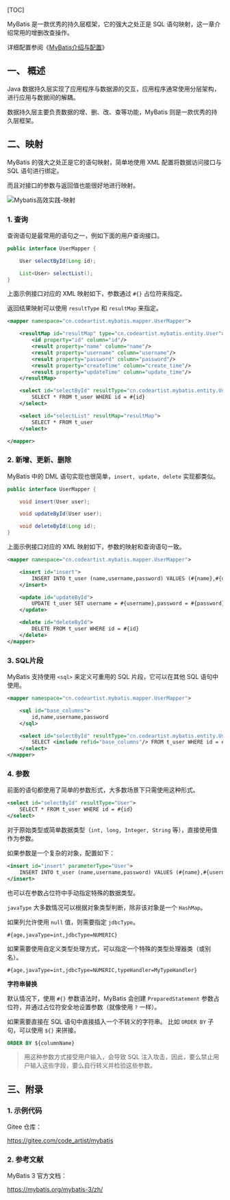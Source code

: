 [TOC]

MyBatis 是一款优秀的持久层框架，它的强大之处正是 SQL 语句映射，这一章介绍常用的增删改查操作。

详细配置参阅《[MyBatis介绍与配置](https://mp.weixin.qq.com/s/pcCrXLC47GoHmGUM52dLpQ)》

## 一、 概述    

Java 数据持久层实现了应用程序与数据源的交互，应用程序通常使用分层架构，进行应用与数据间的解耦。

数据持久层主要负责数据的增、删、改、查等功能，MyBatis 则是一款优秀的持久层框架。

## 二、映射

MyBatis 的强大之处正是它的语句映射，简单地使用 XML 配置将数据访问接口与 SQL 语句进行绑定。

而且对接口的参数与返回值也能很好地进行映射。

![Mybatis高效实践-映射](/images/mybatis/第2章-MyBatis实践之增删改查/Mybatis高效实践-映射.png)

### 1. 查询

查询语句是最常用的语句之一，例如下面的用户查询接口。

```java
public interface UserMapper {

    User selectById(Long id);

    List<User> selectList();
}
```

上面示例接口对应的 XML 映射如下，参数通过 `#{}` 占位符来指定。

返回结果映射可以使用 `resultType` 和 `resultMap` 来指定。

```xml
<mapper namespace="cn.codeartist.mybatis.mapper.UserMapper">

    <resultMap id="resultMap" type="cn.codeartist.mybatis.entity.User">
        <id property="id" column="id"/>
        <result property="name" column="name"/>
        <result property="username" column="username"/>
        <result property="password" column="password"/>
        <result property="createTime" column="create_time"/>
        <result property="updateTime" column="update_time"/>
    </resultMap>

    <select id="selectById" resultType="cn.codeartist.mybatis.entity.User">
        SELECT * FROM t_user WHERE id = #{id}
    </select>

    <select id="selectList" resultMap="resultMap">
        SELECT * FROM t_user
    </select>

</mapper>
```

### 2. 新增、更新、删除

MyBatis 中的 DML 语句实现也很简单，`insert, update, delete` 实现都类似。

```java
public interface UserMapper {

    void insert(User user);

    void updateById(User user);

    void deleteById(Long id);
}
```

上面示例接口对应的 XML 映射如下，参数的映射和查询语句一致。

```xml
<mapper namespace="cn.codeartist.mybatis.mapper.UserMapper">

    <insert id="insert">
        INSERT INTO t_user (name,username,password) VALUES (#{name},#{username},#{password})
    </insert>

    <update id="updateById">
        UPDATE t_user SET username = #{username},password = #{password} WHERE id = #{id}
    </update>

    <delete id="deleteById">
        DELETE FROM t_user WHERE id = #{id}
    </delete>
</mapper>
```

### 3. SQL片段

MyBatis 支持使用 `<sql>` 来定义可重用的 SQL 片段，它可以在其他 SQL 语句中使用。

```xml
<mapper namespace="cn.codeartist.mybatis.mapper.UserMapper">

    <sql id="base_columns">
        id,name,username,password
    </sql>

    <select id="selectById" resultType="cn.codeartist.mybatis.entity.User">
        SELECT <include refid="base_columns"/> FROM t_user WHERE id = #{id}
    </select>
</mapper>
```

### 4. 参数

前面的语句都使用了简单的参数形式，大多数场景下只需使用这种形式。

```xml
<select id="selectById" resultType="User">
    SELECT * FROM t_user WHERE id = #{id}
</select>
```

对于原始类型或简单数据类型（`int, long, Integer, String` 等），直接使用值作为参数。

如果参数是一个复杂的对象，配置如下：

```xml
<insert id="insert" parameterType="User">
    INSERT INTO t_user (name,username,password) VALUES (#{name},#{username},#{password})
</insert>
```

也可以在参数占位符中手动指定特殊的数据类型。

`javaType` 大多数情况可以根据对象类型判断，除非该对象是一个 `HashMap`。

如果列允许使用 `null` 值，则需要指定 `jdbcType`。

```
#{age,javaType=int,jdbcType=NUMERIC}
```

如果需要使用自定义类型处理方式，可以指定一个特殊的类型处理器类（或别名）。

```
#{age,javaType=int,jdbcType=NUMERIC,typeHandler=MyTypeHandler}
```

**字符串替换**

默认情况下，使用 `#{}` 参数语法时，MyBatis 会创建 `PreparedStatement` 参数占位符，并通过占位符安全地设置参数（就像使用 `?` 一样）。

如果需要直接在 SQL 语句中直接插入一个不转义的字符串。 比如 `ORDER BY` 子句，可以使用 `${}` 来拼接。

```sql
ORDER BY ${columnName}
```

> 用这种参数方式接受用户输入，会导致 SQL 注入攻击，因此，要么禁止用户输入这些字段，要么自行转义并检验这些参数。

## 三、附录

### 1. 示例代码

Gitee 仓库：

<https://gitee.com/code_artist/mybatis>

### 2. 参考文献

MyBatis 3 官方文档：

<https://mybatis.org/mybatis-3/zh/>
